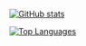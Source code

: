 [![GitHub stats](https://github-readme-stats.snov.dev/api?username=snovna&show_icons=true&include_all_commits=true&theme=tokyonight&bg_color=00000000&border_color=00000000&exclude_repo=OldschoolArmaLife,AltisLife_GLFE)](https://github.com/snovna)

[![Top Languages](https://github-readme-stats.snov.dev/api/top-langs/?username=snovna&theme=tokyonight&layout=compact&bg_color=00000000&border_color=00000000&exclude_repo=OldschoolArmaLife,AltisLife_GLFE)](https://github.com/snovna)

<!--
**Snovna/snovna** is a ✨ _special_ ✨ repository because its `README.md` (this file) appears on your GitHub profile.

Here are some ideas to get you started:

- 🔭 I’m currently working on ...
- 🌱 I’m currently learning ...
- 👯 I’m looking to collaborate on ...
- 🤔 I’m looking for help with ...
- 💬 Ask me about ...
- 📫 How to reach me: ...
- 😄 Pronouns: ...
- ⚡ Fun fact: ...
-->
